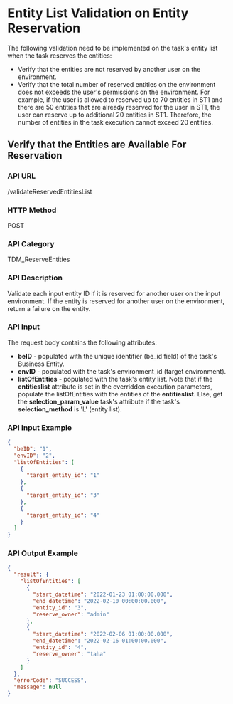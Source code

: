 # Entity List Validation on Entity Reservation

The following validation need to be implemented on the task's entity list when the task reserves the entities:

- Verify that the entities are not reserved by another user on the environment.
- Verify that the total number of reserved entities on the environment does not exceeds the user's permissions on the environment. For example, if the user is allowed to reserved up to 70 entities in ST1 and there are 50 entities that are already reserved for the user in ST1, the user can reserve up to additional 20 entities in ST1. Therefore, the number of entities in the task execution cannot exceed 20 entities.

## Verify that the Entities are Available For Reservation

### API URL

/validateReservedEntitiesList

### HTTP Method

POST

### API Category

TDM_ReserveEntities

### API Description

Validate each input entity ID if it is reserved for another user on the input environment. If the entity is reserved for another user on the environment, return a failure on the entity. 

### API Input

The request body contains the following attributes:

- **beID** - populated with the unique identifier (be_id field) of the task's Business Entity.
- **envID** - populated with the task's environment_id (target environment).
- **listOfEntities** - populated with the task's entity list.  Note that if the **entitieslist** attribute is set in the overridden execution parameters, populate the listOfEntities with the entities of the **entitieslist**. Else, get the **selection_param_value** task's attribute if the task's **selection_method** is 'L' (entity list).  

### API Input Example

```json
{
  "beID": "1",
  "envID": "2",
  "listOfEntities": [
    {
      "target_entity_id": "1"
    },
    {
      "target_entity_id": "3"
    },
    {
      "target_entity_id": "4"
    }
  ]
}
```



### API Output Example

```json
{
  "result": {
    "listOfEntities": [
      {
        "start_datetime": "2022-01-23 01:00:00.000",
        "end_datetime": "2022-02-10 00:00:00.000",
        "entity_id": "3",
        "reserve_owner": "admin"
      },
      {
        "start_datetime": "2022-02-06 01:00:00.000",
        "end_datetime": "2022-02-16 01:00:00.000",
        "entity_id": "4",
        "reserve_owner": "taha"
      }
    ]
  },
  "errorCode": "SUCCESS",
  "message": null
}
```

